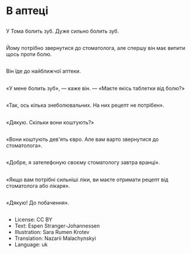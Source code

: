 # В аптеці

##
У Тома болить зуб. Дуже сильно болить зуб.

##
Йому потрібно звернутися до стоматолога, але спершу він має випити щось проти болю.

##
Він їде до найближчої аптеки.

##
«У мене болить зуб», — каже він. — «Маєте якісь таблетки від болю?»

##
«Так, ось кілька знеболювальних. На них рецепт не потрібен».

##
«Дякую. Скільки вони коштують?»

##
«Вони коштують дев'ять євро. Але вам варто звернутися до стоматолога».

##
«Добре, я зателефоную своєму стоматологу завтра вранці».

##
«Якщо вам потрібні сильніші ліки, ви маєте отримати рецепт від стоматолога або лікаря».

##
«Дякую! До побачення».

##
* License: CC BY
* Text: Espen Stranger-Johannessen
* Illustration: Sara Rumen Krotev
* Translation: Nazarii Malachynskyi
* Language: uk
